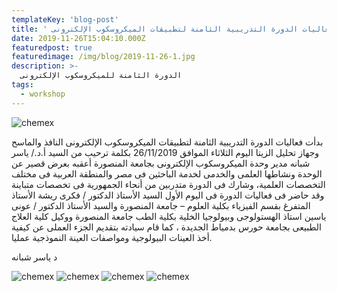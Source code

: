 ```yaml
---
templateKey: 'blog-post'
title: ' فعاليات الدورة التدريبية الثامنة لتطبيقات الميكروسكوب الإلكترونى '
date: 2019-11-26T15:04:10.000Z
featuredpost: true
featuredimage: /img/blog/2019-11-26-1.jpg
description: >-
  الدورة الثامنة للميكروسكوب الإلكترونى
tags:
  - workshop
---
```


![chemex](/img/blog/2019-11-26-2.jpg)

بدأت فعاليات الدورة التدريبية الثامنة لتطبيقات الميكروسكوب الإلكترونى النافذ والماسح وجهاز تحليل الزيتا اليوم الثلاثاء الموافق 26/11/2019 بكلمة ترحيب من السيد أ.د./ ياسر شبانه مدير وحدة الميكروسكوب الإلكترونى بجامعة المنصورة أعقبه بعرض قصير عن الوحدة ونشاطها العلمى والخدمى لخدمة الباحثين فى مصر والمنطقة العربية فى مختلف التخصصات العلمية، وشارك فى الدورة متدربين من أنحاء الجمهورية فى تخصصات متباينة وقد حاضر فى فعاليات الدورة فى اليوم الأول السيد الأستاذ الدكتور / فكرى ريشة الأستاذ المتفرغ بقسم الفيزياء بكلية العلوم – جامعة المنصورة والسيد الأستاذ الدكتور / عونى ياسين استاذ الهستولوجى وبيولوجيا الخلية بكلية الطب جامعة المنصورة ووكيل كلية العلاج الطبيعى بجامعة حورس بدمياط الجديدة ، كما قام سيادته بتقديم الجزء العملى عن كيفية أخذ العينات البيولوجية ومواصفات العينة النموذجية عمليا.

د ياسر شبانه

![chemex](/img/blog/2019-11-26-3.jpg)
![chemex](/img/blog/2019-11-26-4.jpg)
![chemex](/img/blog/2019-11-26-5.jpg)
![chemex](/img/blog/2019-11-26-6.jpg)
